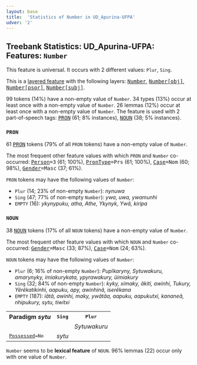 ```yaml
---
layout: base
title:  'Statistics of Number in UD_Apurina-UFPA'
udver: '2'
---
```


## Treebank Statistics: UD_Apurina-UFPA: Features: `Number`

This feature is universal.
It occurs with 2 different values: `Plur`, `Sing`.

This is a <a href="../../u/overview/feat-layers.html">layered feature</a> with the following layers: <tt><a href="apu_ufpa-feat-Number.html">Number</a></tt>, <tt><a href="apu_ufpa-feat-Number-obj.html">Number[obj]</a></tt>, <tt><a href="apu_ufpa-feat-Number-psor.html">Number[psor]</a></tt>, <tt><a href="apu_ufpa-feat-Number-subj.html">Number[subj]</a></tt>.

99 tokens (14%) have a non-empty value of `Number`.
34 types (13%) occur at least once with a non-empty value of `Number`.
26 lemmas (12%) occur at least once with a non-empty value of `Number`.
The feature is used with 2 part-of-speech tags: <tt><a href="apu_ufpa-pos-PRON.html">PRON</a></tt> (61; 8% instances), <tt><a href="apu_ufpa-pos-NOUN.html">NOUN</a></tt> (38; 5% instances).

### `PRON`

61 <tt><a href="apu_ufpa-pos-PRON.html">PRON</a></tt> tokens (79% of all `PRON` tokens) have a non-empty value of `Number`.

The most frequent other feature values with which `PRON` and `Number` co-occurred: <tt><a href="apu_ufpa-feat-Person.html">Person</a></tt><tt>=3</tt> (61; 100%), <tt><a href="apu_ufpa-feat-PronType.html">PronType</a></tt><tt>=Prs</tt> (61; 100%), <tt><a href="apu_ufpa-feat-Case.html">Case</a></tt><tt>=Nom</tt> (60; 98%), <tt><a href="apu_ufpa-feat-Gender.html">Gender</a></tt><tt>=Masc</tt> (37; 61%).

`PRON` tokens may have the following values of `Number`:

* `Plur` (14; 23% of non-empty `Number`): <em>nynuwa</em>
* `Sing` (47; 77% of non-empty `Number`): <em>ywa, uwa, ywamunhi</em>
* `EMPTY` (16): <em>ykynypuku, atha, Athe, Ykynyk, Ywã, kiripa</em>

### `NOUN`

38 <tt><a href="apu_ufpa-pos-NOUN.html">NOUN</a></tt> tokens (17% of all `NOUN` tokens) have a non-empty value of `Number`.

The most frequent other feature values with which `NOUN` and `Number` co-occurred: <tt><a href="apu_ufpa-feat-Gender.html">Gender</a></tt><tt>=Masc</tt> (33; 87%), <tt><a href="apu_ufpa-feat-Case.html">Case</a></tt><tt>=Nom</tt> (24; 63%).

`NOUN` tokens may have the following values of `Number`:

* `Plur` (6; 16% of non-empty `Number`): <em>Pupĩkaryny, Sytuwakuru, amarynyky, imiakurykata, ypyrawakury, ũimiakury</em>
* `Sing` (32; 84% of non-empty `Number`): <em>kyky, ximaky, ãkiti, awinhi, Tukury, Yẽrẽkatikinhi, aapuku, apy, awinhinã, iserẽkana</em>
* `EMPTY` (187): <em>iãtã, awinhi, maky, ywãtãa, aapuku, aapukutxi, kananeã, nhipukury, sytu, tiwitxi</em>

<table>
  <tr><th>Paradigm <i>sytu</i></th><th><tt>Sing</tt></th><th><tt>Plur</tt></th></tr>
  <tr><td><tt></tt></td><td></td><td><em>Sytuwakuru</em></td></tr>
  <tr><td><tt><tt><a href="apu_ufpa-feat-Possessed.html">Possessed</a></tt><tt>=No</tt></tt></td><td><em>sytu</em></td><td></td></tr>
</table>

`Number` seems to be **lexical feature** of `NOUN`. 96% lemmas (22) occur only with one value of `Number`.


